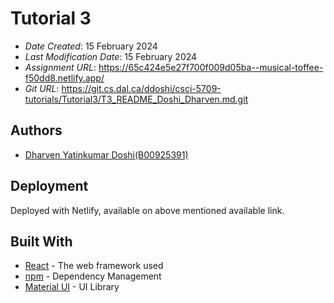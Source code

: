 # Tutorial 3
 
* *Date Created*: 15 February 2024
* *Last Modification Date*: 15 February 2024
* *Assignment URL*: <https://65c424e5e27f700f009d05ba--musical-toffee-f50dd8.netlify.app/>
* *Git URL*: <https://git.cs.dal.ca/ddoshi/csci-5709-tutorials/Tutorial3/T3_README_Doshi_Dharven.md.git>
 
## Authors
 
* [Dharven Yatinkumar Doshi(B00925391)](dh442504@dal.ca)
 
## Deployment
 
Deployed with Netlify, available on above mentioned available link.
 
## Built With
 
- [React](https://legacy.reactjs.org/docs/getting-started.html/) - The web framework used
- [npm](https://docs.npmjs.com/) - Dependency Management
- [Material UI](https://material-ui.com/) - UI Library
